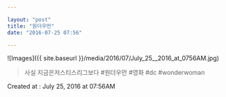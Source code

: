 ```yaml
---

layout: "post"  
title: "원더우먼"  
date: "2016-07-25 07:56"

---
```


![Images]({{ site.baseurl }}/media/2016/07/July_25__2016_at_0756AM.jpg)

> 사실 지금은저스티스리그보다 #원더우먼 #영화 #dc #wonderwoman

Created at : July 25, 2016 at 07:56AM
